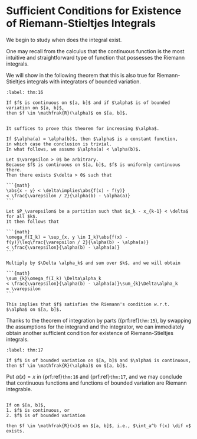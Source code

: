 # Sufficient Conditions for Existence of Riemann-Stieltjes Integrals

We begin to study when does the integral exist.

One may recall from the calculus that the continuous function is the most intuitive
and straightforward type of function that possesses the Riemann integrals.

We will show in the following theorem that this is also true
for Riemann-Stieltjes
integrals with integrators of bounded variation.



````{prf:theorem} 
:label: thm:16

If $f$ is continuous on $[a, b]$ and if $\alpha$ is of bounded variation on $[a, b]$,
then $f \in \mathfrak{R}(\alpha)$ on $[a, b]$.

````

````{prf:proof}

It suffices to prove this theorem for increasing $\alpha$.

If $\alpha(a) = \alpha(b)$, then $\alpha$ is a constant function,
in which case the conclusion is trivial.
In what follows, we assume $\alpha(a) < \alpha(b)$.

Let $\varepsilon > 0$ be arbitrary.
Because $f$ is continuous on $[a, b]$, $f$ is uniformly continuous there.
Then there exists $\delta > 0$ such that

```{math}
\abs{x - y} < \delta\implies\abs{f(x) - f(y)}
< \frac{\varepsilon / 2}{\alpha(b) - \alpha(a)}
```

Let $P_\varepsilon$ be a partition such that $x_k - x_{k-1} < \delta$ for all $k$.
It then follows that

```{math}
\omega_f(I_k) = \sup_{x, y \in I_k}\abs{f(x) - f(y)}\leq\frac{\varepsilon / 2}{\alpha(b) - \alpha(a)}
< \frac{\varepsilon}{\alpha(b) - \alpha(a)}
```

Multiply by $\Delta \alpha_k$ and sum over $k$, and we will obtain

```{math}
\sum_{k}\omega_f(I_k) \Delta\alpha_k
< \frac{\varepsilon}{\alpha(b) - \alpha(a)}\sum_{k}\Delta\alpha_k
= \varepsilon
```

This implies that $f$ satisfies the Riemann's condition w.r.t. $\alpha$ on $[a, b]$.

````

Thanks to the theorem of integration by parts ({prf:ref}`thm:15`),
by swapping the assumptions for the integrand and the integrator,
we can immediately obtain another sufficient condition for
existence of Riemann-Stieltjes integrals.


````{prf:theorem} 
:label: thm:17

If $f$ is of bounded variation on $[a, b]$ and $\alpha$ is continuous,
then $f \in \mathfrak{R}(\alpha)$ on $[a, b]$.

````

Put $\alpha(x) = x$ in {prf:ref}`thm:16` and {prf:ref}`thm:17`,
and we may conclude that continuous functions and functions of bounded variation
are Riemann integrable.


````{prf:theorem} 

If on $[a, b]$,
1. $f$ is continuous, or
2. $f$ is of bounded variation

then $f \in \mathfrak{R}(x)$ on $[a, b]$, i.e., $\int_a^b f(x) \dif x$ exists.

````